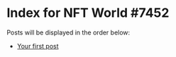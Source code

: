 # Index for NFT World #7452
Posts will be displayed in the order below:

- [Your first post](./001-first.md)

